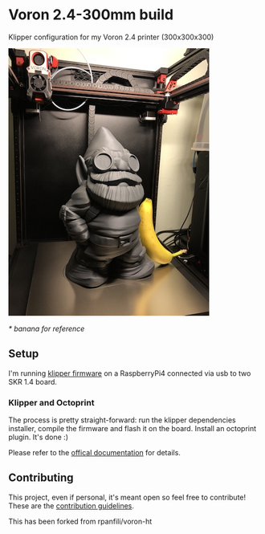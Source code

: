 # Voron 2.4-300mm build
Klipper configuration for my Voron 2.4 printer (300x300x300)

![Voron printer with a Gnome](resources/voron-gnome.jpg)

_* banana for reference_

## Setup
I'm running [klipper firmware](https://github.com/KevinOConnor/klipper) on a RaspberryPi4 connected via usb to two SKR 1.4 board.

### Klipper and Octoprint
The process is pretty straight-forward: run the klipper dependencies installer, compile the firmware and flash it on the board. Install an octoprint plugin. It's done :)

Please refer to the [offical documentation](https://www.klipper3d.org/Overview.html) for details.

## Contributing

This project, even if personal, it's meant open so feel free to contribute! 
These are the [contribution guidelines](CONTRIBUTING.md).

This has been forked from rpanfili/voron-ht
